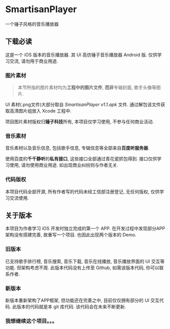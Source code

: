 # SmartisanPlayer

一个锤子风格的音乐播放器


## 下载必读

这是一个 iOS 版本的音乐播放器. 其 UI 高仿锤子音乐播放器 Android 版. 仅供学习交流, 请勿用于商业用途.

### 图片素材

> 本节所指的图片素材均为**工程中的图片文件**, **而非**专辑封面, 歌手头像等图片.

UI 素材(.png文件)大部分取自 *SmartisanPlayer v1.1.apk* 文件. 通过解包该文件获取高清图片组放入 Xcode 工程中.

项目图片素材版权归**锤子科技**所有, 本项目仅学习使用, 不参与任何商业活动.

### 音乐素材

音乐素材以及音乐信息, 包括歌手信息, 专辑信息等全部来自**百度听服务器**.

使用百度的**千千静听**的**私有接口**, 这些接口全部通过青花瓷抓包得到. 接口仅供学习使用, 请勿使用商业用途. 如出现商业纠纷则与作者无关.

### 代码版权

本项目代码全部开源, 所有作者写的代码未经工信部注册登记, 无任何版权, 仅供学习交流使用.

## 关于版本

本项目为作者学习 iOS 开发时独立完成的第一个 APP. 在开发过程中发现部分APP架构没有搭建完善, 故重写一个项目. 也因此出现两个版本的 Demo.

### 旧版本

已支持歌手排行榜, 音乐搜索, 音乐下载, 音乐在线播放, 音乐播放界面的 UI 交互等功能. 但架构考虑不周. 此版本代码没有上传至 Github, 如需该版本代码, 你可以联系作者.

### 新版本

新版本重新架构了APP框架, 但功能还在完善之中, 目前仅仅拥有部分的 UI 交互代码. 此版本的代码就是本 git 库代码. 该代码会在未来不断更新.

### 我想继续这个项目。。。
